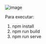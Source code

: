 ![image](https://img.shields.io/badge/Node-9.0.0-green)

Para executar:
1. npm install
2. npm run build
3. npm run serve
